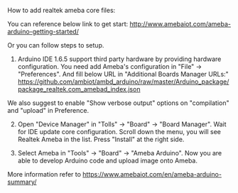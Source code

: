How to add realtek ameba core files:

You can reference below link to get start: http://www.amebaiot.com/ameba-arduino-getting-started/

Or you can follow steps to setup.

1. Arduino IDE 1.6.5 support third party hardware by providing hardware configuration.
You need add Ameba's configuration in "File" -> "Preferences".
And fill below URL in "Additional Boards Manager URLs:" https://github.com/ambiot/ambd_arduino/raw/master/Arduino_package/package_realtek.com_amebad_index.json

We also suggest to enable "Show verbose output" options on "compilation" and "upload" in Preference.

2. Open "Device Manager" in "Tolls" -> "Board" -> "Board Manager".
Wait for IDE update core configuration. Scroll down the menu, you will see Realtek Ameba in the list.
Press "Install" at the right side.

3. Select Ameba in "Tools" -> "Board" -> "Ameba Arduino".
Now you are able to develop Arduino code and upload image onto Ameba.

More information refer to https://www.amebaiot.com/en/ameba-arduino-summary/
